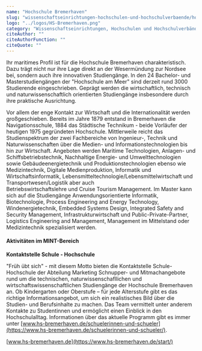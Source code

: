 ```yaml
---
name: "Hochschule Bremerhaven"
slug: "wissenschaftseinrichtungen-hochschulen-und-hochschulverbaende/hochschule-bremerhaven"
logo: "../logos/HS-Bremerhaven.png"
category: "Wissenschaftseinrichtungen, Hochschulen und Hochschulverbände"
citeAuthor: ""
citeAuthorFunction: ""
citeQuote: ""
---
```


lhr maritimes Profil ist für die Hochschule Bremerhaven charakteristisch. Dazu trägt nicht nur ihre Lage direkt an der Wesermündung zur Nordsee bei, sondern auch ihre innovativen Studiengänge. ln den 24 Bachelor- und Masterstudiengängen der "Hochschule am Meer" sind derzeit rund 3000 Studierende eingeschrieben. Geprägt werden die wirtschaftlich, technisch und naturwissenschaftlich orientierten Studiengänge insbesondere durch ihre praktische Ausrichtung.

Vor allem der enge Kontakt zur Wirtschaft und die Internationalität werden großgeschieben. Bereits im Jahre 1879 entstand in Bremerhaven die Navigationsschule, 1884 das Städtische Technikum - beide Vorläufer der heutigen 1975 gegründeten Hochschule. Mittlerweile reicht das Studienspektrum der zwei Fachbereiche von lngenieur-, Technik und Naturwissenschaften über die Medien- und lnformationstechnologien bis hin zur Wirtschaft. Angeboten werden Maritime Technologien, Anlagen- und Schiffsbetriebstechnik, Nachhaltige Energie- und Umwelttechnologien sowie Gebäudeenergietechnik und Produktionstechnologien ebenso wie Medizintechnik, Digitale Medienproduktion, lnformatik und Wirtschaftsinformatik, Lebensmitteltechnologie/Lebensmittelwirtschaft und Transportwesen/Logistik aber auch  
Betriebswirtschaftslehre und Cruise Tourism Management. Im Master kann sich auf die Studiengänge Anwendungsorientierte lnformatik, Biotechnologie, Process Engineering and Energy Technology, Windenergietechnik, Embedded Systems Design, lntegrated Safety and Security Management, Infrastrukturwirtschaft und Public-Private-Partner, Logistics Engineering and Management, Management im Mittelstand oder Medizintechnik spezialisiert werden.

#### Aktivitäten im MINT-Bereich

**Kontaktstelle Schule - Hochschule**

"Früh übt sich" - mit diesem Motto bieten die Kontaktstelle Schule-Hochschule der Abteilung Marketing Schnupper- und Mitmachangebote rund um die technischen, naturwissenschafllichen und wirtschaftswissenschaftlichen Studiengänge der Hochschule Bremerhaven an. Ob Kindergarten oder Oberstufe – für jede Altersstufe gibt es das richtige lnformationsangebot, um sich ein realistisches Bild über die Studien- und Berufsinhalte zu machen. Das Team vermittelt unter anderem Kontakte zu Studentinnen und ermöglicht einen Einblick in den Hochschulalltag. lnformationen über das aktuelle Programm gibt es immer unter [www.hs-bremerhaven.de/schuelerinnen-und-schueler](https://www.hs-bremerhaven.de/schuelerinnen-und-schueler/).

[www.hs-bremerhaven.de](https://www.hs-bremerhaven.de/start/)
